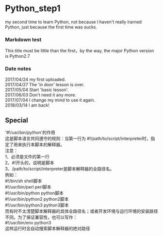 # Python_step1
my second time to learn Python, not because I haven't really lrarned Python, just because the first time was sucks.
### Markdown test
This title must be little than the first，by the way, the major Python version is Python2.7
### Date notes
2017/04/24 my first uploaded.  
2017/04/27 The 'in door' lesson is over.  
2017/05/04 Start 'basic lesson'.  
2017/06/03 Don't need it any more.  
2017/07/04 I change my mind to use it again.  
2018/03/14 I am back!

## Special
'#!/usr/bin/python'的作用  
这是脚本语言共同遵守的规则：当第一行为 #!/path/to/script/interpreter时，指定了用来执行本脚本的解释器。  
注意：  
1、必须是文件的第一行  
2、#!开头的，说明是脚本  
3、/path/to/script/interpreter是脚本解释器的全路径名。  
例如：  
#!/bin/sh           shell脚本  
#!/usr/bin/perl     perl脚本  
#!/usr/bin/python   python脚本  
#!/usr/bin/python2  python2脚本  
#!/usr/bin/python3  python3脚本  
而有时不太清楚脚本解释器的具体全路径名；或者开发环境与运行环境的安装路径不同。为了保证兼容性，也可以写作：  
#!/usr/bin/env python3  
这样运行时会自动搜索脚本解释器的绝对路径  
